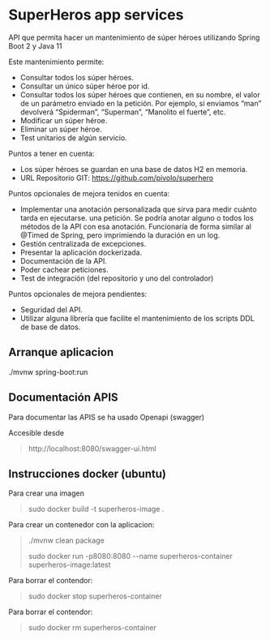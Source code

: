 # SuperHeros app services
API que permita hacer un mantenimiento de súper
héroes utilizando Spring Boot 2 y Java 11

Este mantenimiento permite:
- Consultar todos los súper héroes.
- Consultar un único súper héroe por id.
- Consultar todos los súper héroes que contienen, en su nombre, el valor de un parámetro
enviado en la petición. Por ejemplo, si enviamos “man” devolverá “Spiderman”, “Superman”,
“Manolito el fuerte”, etc.
- Modificar un súper héroe.
- Eliminar un súper héroe.
- Test unitarios de algún servicio.

Puntos a tener en cuenta:
- Los súper héroes se guardan en una base de datos H2 en memoria.
- URL Repositorio GIT: https://github.com/pivolo/superhero

Puntos opcionales de mejora tenidos en cuenta:
- Implementar una anotación personalizada que sirva para medir cuánto tarda en ejecutarse.
una petición. Se podría anotar alguno o todos los métodos de la API con esa anotación.
Funcionaría de forma similar al @Timed de Spring, pero imprimiendo la duración en un log.
- Gestión centralizada de excepciones.
- Presentar la aplicación dockerizada.
- Documentación de la API.
- Poder cachear peticiones.
- Test de integración (del repositorio y uno del controlador)

Puntos opcionales de mejora pendientes:
- Seguridad del API.
- Utilizar alguna librería que facilite el mantenimiento de los scripts DDL de base de datos.



## Arranque aplicacion
./mvnw spring-boot:run

## Documentación APIS
Para documentar las APIS se ha usado Openapi (swagger)

Accesible desde
> http://localhost:8080/swagger-ui.html


## Instrucciones docker (ubuntu)
Para crear una imagen

> sudo docker build -t superheros-image .

Para crear un contenedor con la aplicacion:
> ./mvnw clean package
>
> sudo docker run -p8080:8080 --name superheros-container superheros-image:latest

Para borrar el contendor:
>sudo docker stop superheros-container

Para borrar el contendor:
>sudo docker rm superheros-container

